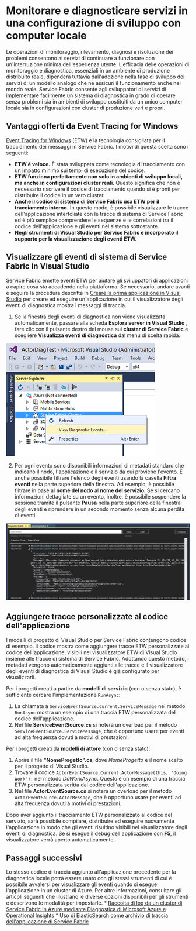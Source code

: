 <properties
   pageTitle="Monitorare e diagnosticare localmente servizi scritti con Azure Service Fabric | Microsoft Azure"
   description="Informazioni su come eseguire il monitoraggio e la diagnosi dei servizi scritti usando Microsoft Azure Service Fabric in un computer di sviluppo locale."
   services="service-fabric"
   documentationCenter=".net"
   authors="kunaldsingh"
   manager="timlt"
   editor=""/>

<tags
   ms.service="service-fabric"
   ms.devlang="dotnet"
   ms.topic="article"
   ms.tgt_pltfrm="NA"
   ms.workload="NA"
   ms.date="11/04/2015"
   ms.author="kunalds"/>


# Monitorare e diagnosticare servizi in una configurazione di sviluppo con computer locale
Le operazioni di monitoraggio, rilevamento, diagnosi e risoluzione dei problemi consentono ai servizi di continuare a funzionare con un'interruzione minima dell'esperienza utente. L'efficacia delle operazioni di monitoraggio e diagnostica, essenziali in un ambiente di produzione distribuito reale, dipenderà tuttavia dall'adozione nella fase di sviluppo dei servizi di un modello analogo che ne assicuri il funzionamento anche nel mondo reale. Service Fabric consente agli sviluppatori di servizi di implementare facilmente un sistema di diagnostica in grado di operare senza problemi sia in ambienti di sviluppo costituiti da un unico computer locale sia in configurazioni con cluster di produzione veri e propri.

## Vantaggi offerti da Event Tracing for Windows
[Event Tracing for Windows](https://msdn.microsoft.com/library/windows/desktop/bb968803.aspx) (ETW) è la tecnologia consigliata per il tracciamento dei messaggi in Service Fabric. I motivi di questa scelta sono i seguenti:

* **ETW è veloce.** È stata sviluppata come tecnologia di tracciamento con un impatto minimo sui tempi di esecuzione del codice.
* **ETW funziona perfettamente non solo in ambienti di sviluppo locali, ma anche in configurazioni cluster reali.** Questo significa che non è necessario riscrivere il codice di tracciamento quando si è pronti per distribuire il codice in un vero cluster.
* **Anche il codice di sistema di Service Fabric usa ETW per il tracciamento interno.** In questo modo, è possibile visualizzare le tracce dell'applicazione interfoliate con le tracce di sistema di Service Fabric ed è più semplice comprendere le sequenze e le correlazioni tra il codice dell'applicazione e gli eventi nel sistema sottostante.
* **Negli strumenti di Visual Studio per Service Fabric è incorporato il supporto per la visualizzazione degli eventi ETW.**


## Visualizzare gli eventi di sistema di Service Fabric in Visual Studio

Service Fabric emette eventi ETW per aiutare gli sviluppatori di applicazioni a capire cosa sta accadendo nella piattaforma. Se necessario, andare avanti e seguire la procedura descritta in [Creare la prima applicazione in Visual Studio](./service-fabric-create-your-first-application-in-visual-studio.md) per creare ed eseguire un'applicazione in cui il visualizzatore degli eventi di diagnostica mostra i messaggi di traccia.

1. Se la finestra degli eventi di diagnostica non viene visualizzata automaticamente, passare alla scheda **Esplora server in Visual Studio** , fare clic con il pulsante destro del mouse sul **cluster di Service Fabric** e scegliere **Visualizza eventi di diagnostica** dal menu di scelta rapida.

  ![Aprire il visualizzatore degli eventi di diagnostica di Visual Studio](./media/service-fabric-diagnostics-how-to-monitor-and-diagnose-services-locally/ServerExViewDiagEvents.png)

2. Per ogni evento sono disponibili informazioni di metadati standard che indicano il nodo, l'applicazione e il servizio da cui proviene l'evento. È anche possibile filtrare l'elenco degli eventi usando la casella **Filtra eventi** nella parte superiore della finestra. Ad esempio, è possibile filtrare in base al **nome del nodo** al **nome del servizio**. Se si cercano informazioni dettagliate su un evento, inoltre, è possibile sospendere la sessione tramite il pulsante **Pausa** nella parte superiore della finestra degli eventi e riprendere in un secondo momento senza alcuna perdita di eventi.

  ![Visualizzatore eventi di diagnostica di Visual Studio](./media/service-fabric-diagnostics-how-to-monitor-and-diagnose-services-locally/DiagEventsExamples2.png)

## Aggiungere tracce personalizzate al codice dell'applicazione
I modelli di progetto di Visual Studio per Service Fabric contengono codice di esempio. Il codice mostra come aggiungere tracce ETW personalizzate al codice dell'applicazione, visibili nel visualizzatore ETW di Visual Studio insieme alle tracce di sistema di Service Fabric. Adottando questo metodo, i metadati vengono automaticamente aggiunti alle tracce e il visualizzatore degli eventi di diagnostica di Visual Studio è già configurato per visualizzarli.

Per i progetti creati a partire da **modelli di servizio** (con o senza stato), è sufficiente cercare l'implementazione `RunAsync`:

1. La chiamata a `ServiceEventSource.Current.ServiceMessage` nel metodo `RunAsync` mostra un esempio di una traccia ETW personalizzata del codice dell'applicazione.
2. Nel file **ServiceEventSource.cs** si noterà un overload per il metodo `ServiceEventSource.ServiceMessage`, che è opportuno usare per eventi ad alta frequenza dovuti a motivi di prestazioni.

Per i progetti creati da **modelli di attore** (con o senza stato):

1. Aprire il file **"NomeProgetto".cs**, dove *NomeProgetto* è il nome scelto per il progetto di Visual Studio.  
2. Trovare il codice `ActorEventSource.Current.ActorMessage(this, "Doing Work");` nel metodo *DoWorkAsync*. Questo è un esempio di una traccia ETW personalizzata scritta dal codice dell'applicazione.  
3. Nel file **ActorEventSource.cs** si noterà un overload per il metodo `ActorEventSource.ActorMessage`, che è opportuno usare per eventi ad alta frequenza dovuti a motivi di prestazioni.

Dopo aver aggiunto il tracciamento ETW personalizzato al codice del servizio, sarà possibile compilare, distribuire ed eseguire nuovamente l'applicazione in modo che gli eventi risultino visibili nel visualizzatore degli eventi di diagnostica. Se si esegue il debug dell'applicazione con **F5**, il visualizzatore verrà aperto automaticamente.

## Passaggi successivi
Lo stesso codice di traccia aggiunto all'applicazione precedente per la diagnostica locale potrà essere usato con gli stessi strumenti di cui è possibile avvalersi per visualizzare gli eventi quando si esegue l'applicazione in un cluster di Azure. Per altre informazioni, consultare gli articoli seguenti che illustrano le diverse opzioni disponibili per gli strumenti e descrivono le modalità per impostarle. * [Raccolta di log da un cluster di Service Fabric in Azure mediante Diagnostica di Microsoft Azure e Operational Insights](service-fabric-diagnostics-how-to-setup-wad-operational-insights.md) * [Uso di ElasticSearch come archivio di traccia dell'applicazione di Service Fabric](service-fabric-diagnostic-how-to-use-elasticsearch.md)

<!---HONumber=AcomDC_1223_2015-->